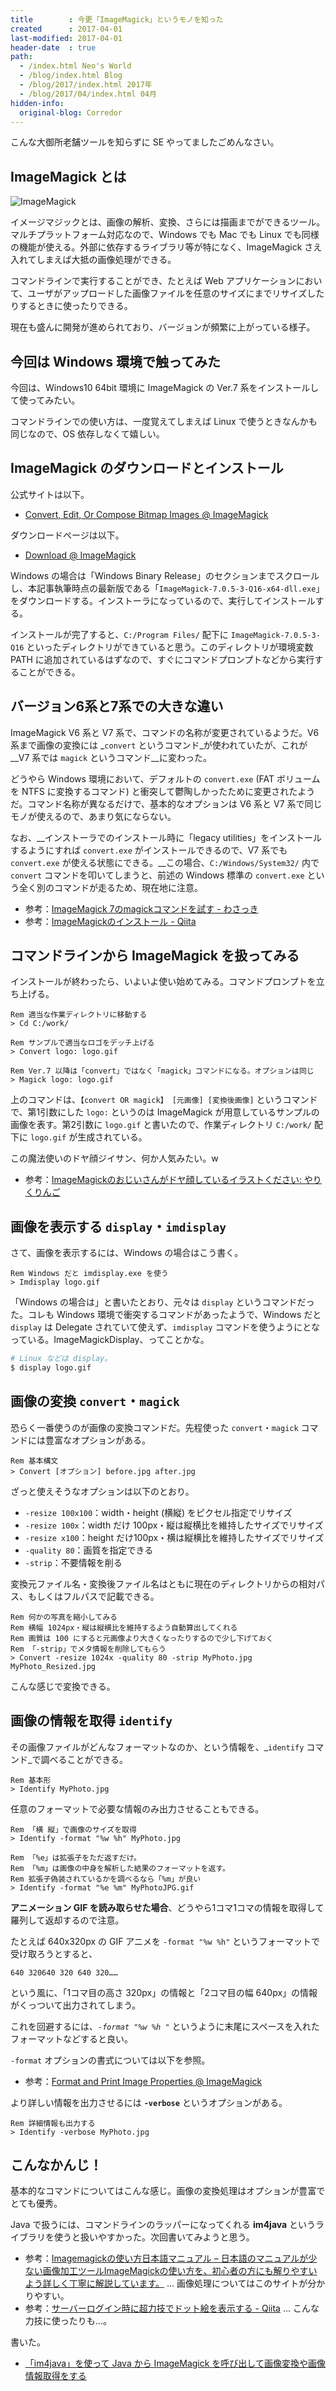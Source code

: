 ```yaml
---
title        : 今更「ImageMagick」というモノを知った
created      : 2017-04-01
last-modified: 2017-04-01
header-date  : true
path:
  - /index.html Neo's World
  - /blog/index.html Blog
  - /blog/2017/index.html 2017年
  - /blog/2017/04/index.html 04月
hidden-info:
  original-blog: Corredor
---
```


こんな大御所老舗ツールを知らずに SE やってましたごめんなさい。

## ImageMagick とは

![ImageMagick](01-02-01.png)

イメージマジックとは、画像の解析、変換、さらには描画までができるツール。マルチプラットフォーム対応なので、Windows でも Mac でも Linux でも同様の機能が使える。外部に依存するライブラリ等が特になく、ImageMagick さえ入れてしまえば大抵の画像処理ができる。

コマンドラインで実行することができ、たとえば Web アプリケーションにおいて、ユーザがアップロードした画像ファイルを任意のサイズにまでリサイズしたりするときに使ったりできる。

現在も盛んに開発が進められており、バージョンが頻繁に上がっている様子。

## 今回は Windows 環境で触ってみた

今回は、Windows10 64bit 環境に ImageMagick の Ver.7 系をインストールして使ってみたい。

コマンドラインでの使い方は、一度覚えてしまえば Linux で使うときなんかも同じなので、OS 依存しなくて嬉しい。

## ImageMagick のダウンロードとインストール

公式サイトは以下。

- [Convert, Edit, Or Compose Bitmap Images @ ImageMagick](http://www.imagemagick.org/)

ダウンロードページは以下。

- [Download @ ImageMagick](http://www.imagemagick.org/script/download.php)

Windows の場合は「Windows Binary Release」のセクションまでスクロールし、本記事執筆時点の最新版である「`ImageMagick-7.0.5-3-Q16-x64-dll.exe`」をダウンロードする。インストーラになっているので、実行してインストールする。

インストールが完了すると、`C:/Program Files/` 配下に `ImageMagick-7.0.5-3-Q16` といったディレクトリができていると思う。このディレクトリが環境変数 PATH に追加されているはずなので、すぐにコマンドプロンプトなどから実行することができる。

## バージョン6系と7系での大きな違い

ImageMagick V6 系と V7 系で、コマンドの名称が変更されているようだ。V6 系まで画像の変換には _`convert` というコマンド_が使われていたが、これが __V7 系では `magick` というコマンド__に変わった。

どうやら Windows 環境において、デフォルトの `convert.exe` (FAT ボリュームを NTFS に変換するコマンド) と衝突して鬱陶しかったために変更されたようだ。コマンド名称が異なるだけで、基本的なオプションは V6 系と V7 系で同じモノが使えるので、あまり気にならない。

なお、__インストーラでのインストール時に「legacy utilities」をインストールするようにすれば `convert.exe` がインストールできるので、V7 系でも `convert.exe` が使える状態にできる。__この場合、`C:/Windows/System32/` 内で `convert` コマンドを叩いてしまうと、前述の Windows 標準の `convert.exe` という全く別のコマンドが走るため、現在地に注意。

- 参考：[ImageMagick 7のmagickコマンドを試す - わさっき](http://d.hatena.ne.jp/takehikom/20160804/1470343978)
- 参考：[ImageMagickのインストール - Qiita](http://qiita.com/mtakizawa/items/d903c9f8e94c6dff123f)

## コマンドラインから ImageMagick を扱ってみる

インストールが終わったら、いよいよ使い始めてみる。コマンドプロンプトを立ち上げる。

```batch
Rem 適当な作業ディレクトリに移動する
> Cd C:/work/

Rem サンプルで適当なロゴをデッチ上げる
> Convert logo: logo.gif

Rem Ver.7 以降は「convert」ではなく「magick」コマンドになる。オプションは同じ
> Magick logo: logo.gif
```

上のコマンドは、`【convert OR magick】 [元画像] [変換後画像]` というコマンドで、第1引数にした `logo:` というのは ImageMagick が用意しているサンプルの画像を表す。第2引数に `logo.gif` と書いたので、作業ディレクトリ `C:/work/` 配下に `logo.gif` が生成されている。

この魔法使いのドヤ顔ジイサン、何か人気みたい。w

- 参考：[ImageMagickのおじいさんがドヤ顔しているイラストください: やりくりんご](http://mnlab.sblo.jp/article/47359100.html)

## 画像を表示する `display`・`imdisplay`

さて、画像を表示するには、Windows の場合はこう書く。

```batch
Rem Windows だと imdisplay.exe を使う
> Imdisplay logo.gif
```

「Windows の場合は」と書いたとおり、元々は `display` というコマンドだった。コレも Windows 環境で衝突するコマンドがあったようで、Windows だと `display` は Delegate されていて使えず、`imdisplay` コマンドを使うようにとなっている。ImageMagickDisplay、ってことかな。

```bash
# Linux などは display。
$ display logo.gif
```

## 画像の変換 `convert`・`magick`

恐らく一番使うのが画像の変換コマンドだ。先程使った `convert`・`magick` コマンドには豊富なオプションがある。

```batch
Rem 基本構文
> Convert [オプション] before.jpg after.jpg
```

ざっと使えそうなオプションは以下のとおり。

- `-resize 100x100`：width・height (横縦) をピクセル指定でリサイズ
- `-resize 100x`：width だけ 100px・縦は縦横比を維持したサイズでリサイズ
- `-resize x100`：height だけ100px・横は縦横比を維持したサイズでリサイズ
- `-quality 80`：画質を指定できる
- `-strip`：不要情報を削る

変換元ファイル名・変換後ファイル名はともに現在のディレクトリからの相対パス、もしくはフルパスで記載できる。

```batch
Rem 何かの写真を縮小してみる
Rem 横幅 1024px・縦は縦横比を維持するよう自動算出してくれる
Rem 画質は 100 にすると元画像より大きくなったりするので少し下げておく
Rem 「-strip」でメタ情報を削除してもらう
> Convert -resize 1024x -quality 80 -strip MyPhoto.jpg MyPhoto_Resized.jpg
```

こんな感じで変換できる。

## 画像の情報を取得 `identify`

その画像ファイルがどんなフォーマットなのか、という情報を、_`identify` コマンド_で調べることができる。

```batch
Rem 基本形
> Identify MyPhoto.jpg
```

任意のフォーマットで必要な情報のみ出力させることもできる。

```batch
Rem 「横 縦」で画像のサイズを取得
> Identify -format "%w %h" MyPhoto.jpg

Rem 「%e」は拡張子をただ返すだけ。
Rem 「%m」は画像の中身を解析した結果のフォーマットを返す。
Rem 拡張子偽装されているかを調べるなら「%m」が良い
> Identify -format "%e %m" MyPhotoJPG.gif
```

__アニメーション GIF を読み取らせた場合__、どうやら1コマ1コマの情報を取得して羅列して返却するので注意。

たとえば 640x320px の GIF アニメを `-format "%w %h"` というフォーマットで受け取ろうとすると、

```
640 320640 320 640 320……
```

という風に、「1コマ目の高さ 320px」の情報と「2コマ目の幅 640px」の情報がくっついて出力されてしまう。

これを回避するには、_`-format "%w %h "`_ というように末尾にスペースを入れたフォーマットなどすると良い。

`-format` オプションの書式については以下を参照。

- 参考：[Format and Print Image Properties @ ImageMagick](https://www.imagemagick.org/script/escape.php)

より詳しい情報を出力させるには __`-verbose`__ というオプションがある。

```batch
Rem 詳細情報も出力する
> Identify -verbose MyPhoto.jpg
```

## こんなかんじ！

基本的なコマンドについてはこんな感じ。画像の変換処理はオプションが豊富でとても優秀。

Java で扱うには、コマンドラインのラッパーになってくれる __im4java__ というライブラリを使うと扱いやすかった。次回書いてみようと思う。

- 参考：[Imagemagickの使い方日本語マニュアル – 日本語のマニュアルが少ない画像加工ツールImageMagickの使い方を、初心者の方にも解りやすいよう詳しく丁寧に解説しています。](http://imagemagick.rulez.jp/) … 画像処理についてはこのサイトが分かりやすい。
- 参考：[サーバーログイン時に超力技でドット絵を表示する - Qiita](http://qiita.com/hasegit/items/3e9a08ef3c743c17806c) … こんな力技に使ったりも…。

書いた。

- [「im4java」を使って Java から ImageMagick を呼び出して画像変換や画像情報取得をする](/blog/2017/04/02-01.html)
